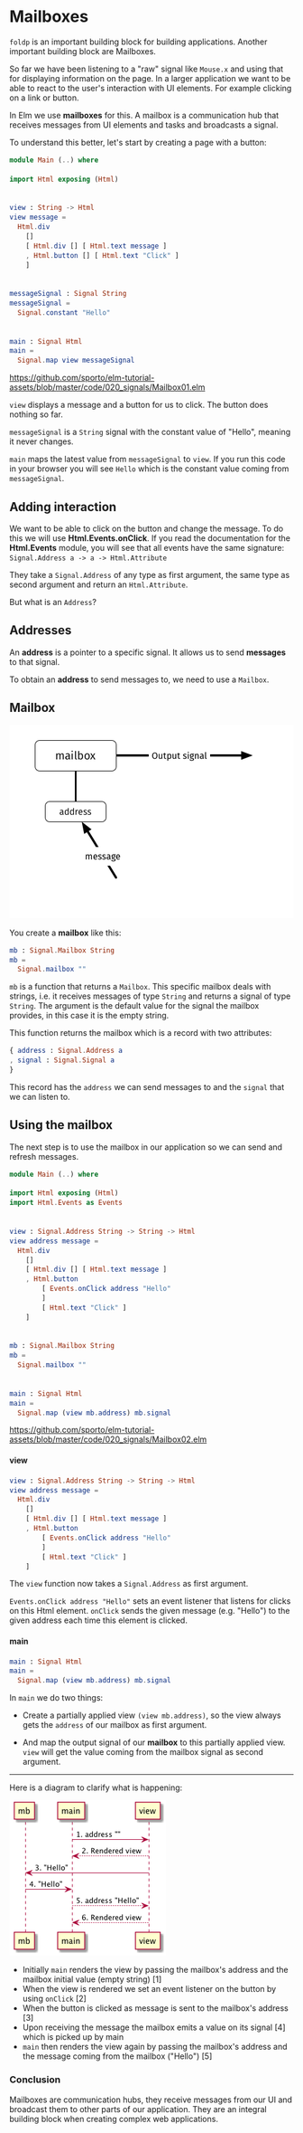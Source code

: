 # Mailboxes

`foldp` is an important building block for building applications. Another important building block are Mailboxes.

So far we have been listening to a "raw" signal like `Mouse.x` and using that for displaying information on the page. In a larger application we want to be able to react to the user's interaction with UI elements. For example clicking on a link or button.

In Elm we use __mailboxes__ for this. A mailbox is a communication hub that receives messages from UI elements and tasks and broadcasts a signal.

To understand this better, let's start by creating a page with a button:

```elm
module Main (..) where

import Html exposing (Html)


view : String -> Html
view message =
  Html.div
    []
    [ Html.div [] [ Html.text message ]
    , Html.button [] [ Html.text "Click" ]
    ]


messageSignal : Signal String
messageSignal =
  Signal.constant "Hello"


main : Signal Html
main =
  Signal.map view messageSignal
```

<https://github.com/sporto/elm-tutorial-assets/blob/master/code/020_signals/Mailbox01.elm>

`view` displays a message and a button for us to click. The button does nothing so far.

`messageSignal` is a `String` signal with the constant value of "Hello", meaning it never changes.

`main` maps the latest value from `messageSignal` to `view`. If you run this code in your browser you will see `Hello` which is the constant value coming from `messageSignal`.

## Adding interaction

We want to be able to click on the button and change the message. To do this we will use __Html.Events.onClick__. If you read the documentation for the __Html.Events__ module, you will see that all events have the same signature: `Signal.Address a -> a -> Html.Attribute`

They take a `Signal.Address` of any type as first argument, the same type as second argument and return an `Html.Attribute`.

But what is an `Address`?

## Addresses

An __address__ is a pointer to a specific signal. It allows us to send __messages__ to that signal.

To obtain an __address__ to send messages to, we need to use a `Mailbox`.

## Mailbox

![Mailbox](mailbox.png)

You create a __mailbox__ like this:

```elm
mb : Signal.Mailbox String
mb =
  Signal.mailbox ""
```

`mb` is a function that returns a `Mailbox`. This specific mailbox deals with strings, i.e. it receives messages of type `String` and returns a signal of type `String`. The argument is the default value for the signal the mailbox provides, in this case it is the empty string.

This function returns the mailbox which is a record with two attributes:

```elm
{ address : Signal.Address a
, signal : Signal.Signal a
}
```

This record has the `address` we can send messages to and the `signal` that we can listen to.

## Using the mailbox

The next step is to use the mailbox in our application so we can send and refresh messages.


```elm
module Main (..) where

import Html exposing (Html)
import Html.Events as Events


view : Signal.Address String -> String -> Html
view address message =
  Html.div
    []
    [ Html.div [] [ Html.text message ]
    , Html.button
        [ Events.onClick address "Hello"
        ]
        [ Html.text "Click" ]
    ]


mb : Signal.Mailbox String
mb =
  Signal.mailbox ""


main : Signal Html
main =
  Signal.map (view mb.address) mb.signal
```

<https://github.com/sporto/elm-tutorial-assets/blob/master/code/020_signals/Mailbox02.elm>

#### view

```elm
view : Signal.Address String -> String -> Html
view address message =
  Html.div
    []
    [ Html.div [] [ Html.text message ]
    , Html.button
        [ Events.onClick address "Hello"
        ]
        [ Html.text "Click" ]
    ]
```

The `view` function now takes a `Signal.Address` as first argument.

`Events.onClick address "Hello"` sets an event listener that listens for clicks on this Html element. `onClick` sends the given message (e.g. "Hello") to the given address each time this element is clicked.

#### main

```elm
main : Signal Html
main =
  Signal.map (view mb.address) mb.signal
```

In `main` we do two things:

- Create a partially applied view `(view mb.address)`, so the view always gets the `address` of our mailbox as first argument.

- And map the output signal of our __mailbox__ to this partially applied view. `view` will get the value coming from the mailbox signal as second argument.

---

Here is a diagram to clarify what is happening:

![](mailbox-flow.png)

- Initially `main` renders the view by passing the mailbox's address and the mailbox initial value (empty string) [1]
- When the view is rendered we set an event listener on the button by using `onClick` [2]
- When the button is clicked as message is sent to the mailbox's address [3]
- Upon receiving the message the mailbox emits a value on its signal [4] which is picked up by main
- `main` then renders the view again by passing the mailbox's address and the message coming from the mailbox ("Hello") [5]

### Conclusion

Mailboxes are communication hubs, they receive messages from our UI and broadcast them to other parts of our application. They are an integral building block when creating complex web applications.
